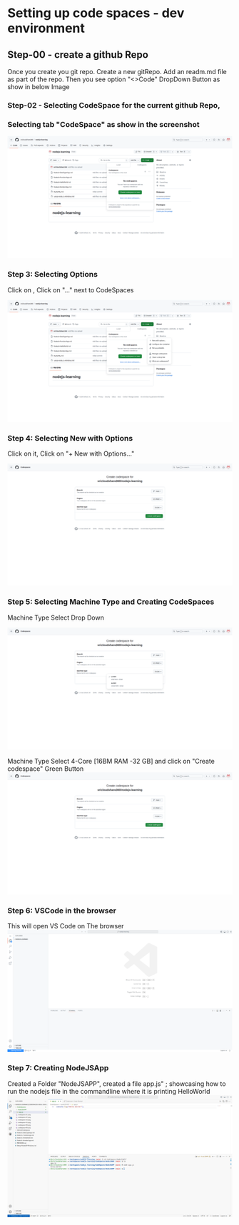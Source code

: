 
# Setting up code spaces - dev environment
## Step-00 - create a github Repo

Once you create you git repo. Create a new gitRepo.
Add an readm.md file as part of the repo. Then you see option "<>Code" DropDown Button as show in below Image

### Step-02 - Selecting CodeSpace for the current github Repo,
###            Selecting tab "CodeSpace" as show in the screenshot

![alt text](CodeSpaces/codespace-01.png)

### Step 3: Selecting Options
Click on , Click on "..." next to CodeSpaces 

![alt text](CodeSpaces/codespace-02.png)

### Step 4: Selecting New with Options
Click on it, Click on "+ New with Options..."

![alt text](CodeSpaces/codespace-03.png)

### Step 5: Selecting Machine Type and Creating CodeSpaces
Machine Type Select Drop Down

![alt text](CodeSpaces/codespace-04.png)

Machine Type Select 4-Core [16BM RAM -32 GB] and click on "Create codespace" Green Button
![alt text](CodeSpaces/codespace-05.png)

### Step 6: VSCode in the browser
This will open VS Code on The browser
![alt text](CodeSpaces/codespace-06.png)

### Step 7: Creating NodeJSApp

Created a Folder "NodeJSAPP", created a file app.js" ; showcasing how to run the nodejs file in the commandline where it is printing HelloWorld
![alt text](CodeSpaces/codespace-07.png)